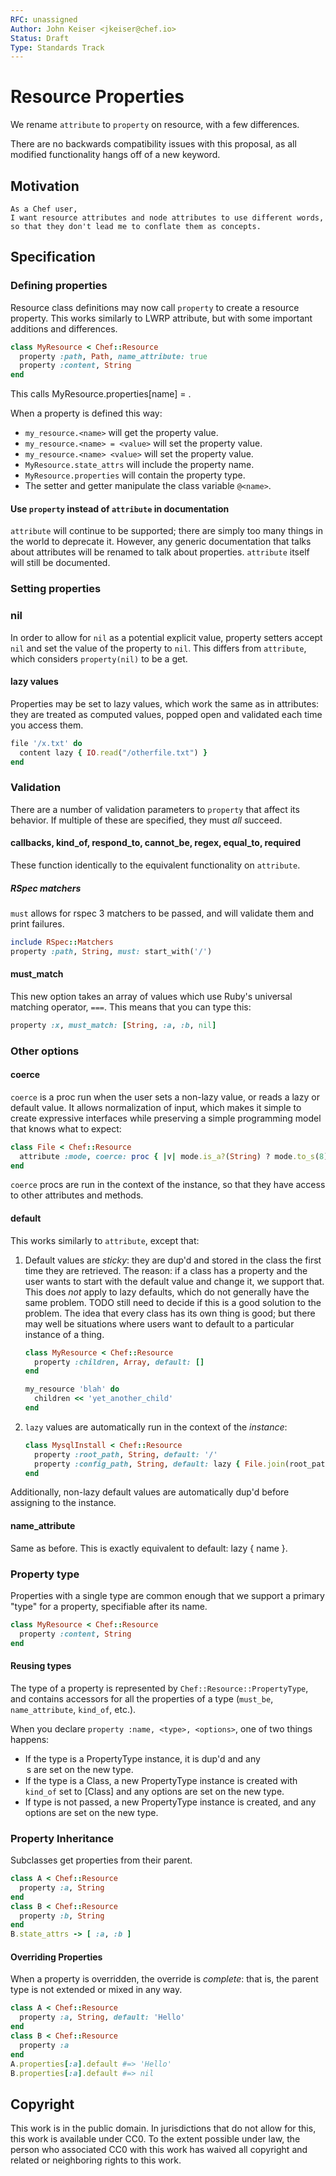 ```yaml
---
RFC: unassigned
Author: John Keiser <jkeiser@chef.io>
Status: Draft
Type: Standards Track
---
```


# Resource Properties

We rename `attribute` to `property` on resource, with a few differences.

There are no backwards compatibility issues with this proposal, as all modified functionality hangs off of a new keyword.

## Motivation

    As a Chef user,
    I want resource attributes and node attributes to use different words,
    so that they don't lead me to conflate them as concepts.

## Specification

### Defining properties

Resource class definitions may now call `property` to create a resource property.  This works similarly to LWRP attribute, but with some important additions and differences.

```ruby
class MyResource < Chef::Resource
  property :path, Path, name_attribute: true
  property :content, String
end
```

This calls MyResource.properties[name] = <property type>.

When a property is defined this way:
- `my_resource.<name>` will get the property value.
- `my_resource.<name> = <value>` will set the property value.
- `my_resource.<name> <value>` will set the property value.
- `MyResource.state_attrs` will include the property name.
- `MyResource.properties` will contain the property type.
- The setter and getter manipulate the class variable `@<name>`.

#### Use `property` instead of `attribute` in documentation

`attribute` will continue to be supported; there are simply too many things in the world to deprecate it. However, any generic documentation that talks about attributes will be renamed to talk about properties. `attribute` itself will still be documented.

### Setting properties

### nil

In order to allow for `nil` as a potential explicit value, property setters accept `nil` and set the value of the property to `nil`.  This differs from `attribute`, which considers `property(nil)` to be a get.

#### lazy values

Properties may be set to lazy values, which work the same as in attributes: they are treated as computed values, popped open and validated each time you access them.

```ruby
file '/x.txt' do
  content lazy { IO.read("/otherfile.txt") }
end
```

### Validation

There are a number of validation parameters to `property` that affect its behavior. If multiple of these are specified, they must *all* succeed.

#### callbacks, kind_of, respond_to, cannot_be, regex, equal_to, required

These function identically to the equivalent functionality on `attribute`.

##### RSpec matchers

`must` allows for rspec 3 matchers to be passed, and will validate them and print failures.

```ruby
include RSpec::Matchers
property :path, String, must: start_with('/')
```

#### must_match

This new option takes an array of values which use Ruby's universal matching
operator, `===`.  This means that you can type this:

```ruby
property :x, must_match: [String, :a, :b, nil]
```

### Other options

#### coerce

`coerce` is a proc run when the user sets a non-lazy value, or reads a lazy or default value. It allows normalization of input, which makes it simple to create expressive interfaces while preserving a simple programming model that knows what to expect:

```ruby
class File < Chef::Resource
  attribute :mode, coerce: proc { |v| mode.is_a?(String) ? mode.to_s(8) : mode }
end
```

`coerce` procs are run in the context of the instance, so that they have access to other attributes and methods.

#### default

This works similarly to `attribute`, except that:

1. Default values are *sticky*: they are dup'd and stored in the class the first time they are retrieved. The reason: if a class has a property and the user wants to start with the default value and change it, we support that. This does *not* apply to lazy defaults, which do not generally have the same problem.
   TODO still need to decide if this is a good solution to the problem. The idea that every class has its own thing is good; but there may well be situations where users want to default to a particular instance of a thing.
   ```ruby
   class MyResource < Chef::Resource
     property :children, Array, default: []
   end

   my_resource 'blah' do
     children << 'yet_another_child'
   end
   ```
2. `lazy` values are automatically run in the context of the *instance*:
   ```ruby
   class MysqlInstall < Chef::Resource
     property :root_path, String, default: '/'
     property :config_path, String, default: lazy { File.join(root_path, 'config') }
   end
   ```

Additionally, non-lazy default values are automatically dup'd before assigning to the instance.

#### name_attribute

Same as before. This is exactly equivalent to default: lazy { name }.

### Property type

Properties with a single type are common enough that we support a primary "type" for a property, specifiable after its name.

```ruby
class MyResource < Chef::Resource
  property :content, String
end
```

#### Reusing types

The type of a property is represented by `Chef::Resource::PropertyType`, and contains accessors for all the properties of a type (`must_be`, `name_attribute`, `kind_of`, etc.).

When you declare `property :name, <type>, <options>`, one of two things happens:

- If the type is a PropertyType instance, it is dup'd and any <option>s are set on the new type.
- If the type is a Class, a new PropertyType instance is created with `kind_of` set to [Class] and any options are set on the new type.
- If type is not passed, a new PropertyType instance is created, and any options are set on the new type.

### Property Inheritance

Subclasses get properties from their parent.

```ruby
class A < Chef::Resource
  property :a, String
end
class B < Chef::Resource
  property :b, String
end
B.state_attrs -> [ :a, :b ]
```

#### Overriding Properties

When a property is overridden, the override is *complete*: that is, the parent
type is not extended or mixed in any way.

```ruby
class A < Chef::Resource
  property :a, String, default: 'Hello'
end
class B < Chef::Resource
  property :a
end
A.properties[:a].default #=> 'Hello'
B.properties[:a].default #=> nil
```

## Copyright

This work is in the public domain. In jurisdictions that do not allow for this, this work is available under CC0. To the extent possible under law, the person who associated CC0 with this work has waived all copyright and related or neighboring rights to this work.
